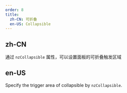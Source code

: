 ```yaml
---
order: 8
title:
  zh-CN: 可折叠
  en-US: Collapsible
---
```


## zh-CN

通过 `nzCollapsible` 属性，可以设置面板的可折叠触发区域

## en-US

Specify the trigger area of collapsible by `nzCollapsible`.

